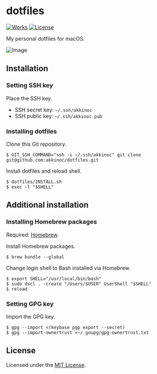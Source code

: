 # dotfiles

[![Works][Works Badge]][Works]
[![License][License Badge]][License]

[Works Badge]: https://cdn.rawgit.com/nikku/works-on-my-machine/v0.2.0/badge.svg
[Works]: https://github.com/nikku/works-on-my-machine
[License Badge]: https://img.shields.io/badge/license-MIT-brightgreen.svg
[License]: LICENSE.txt

My personal dotfiles for macOS.  

![Image]

[Image]: IMAGE.png

## Installation

### Setting SSH key

Place the SSH key.  

* SSH secret key: `~/.ssh/akkinoc`
* SSH public key: `~/.ssh/akkinoc.pub`

### Installing dotfiles

Clone this Git repository.  

```console
$ GIT_SSH_COMMAND="ssh -i ~/.ssh/akkinoc" git clone git@github.com:akkinoc/dotfiles.git
```

Install dotfiles and reload shell.  

```console
$ dotfiles/INSTALL.sh
$ exec -l "$SHELL"
```

## Additional installation

### Installing Homebrew packages

Required: [Homebrew].  

[Homebrew]: https://brew.sh/

Install Homebrew packages.  

```console
$ brew bundle --global
```

Change login shell to Bash installed via Homebrew.  

```console
$ export SHELL="/usr/local/bin/bash"
$ sudo dscl . -create "/Users/$USER" UserShell "$SHELL"
$ reload
```

### Setting GPG key

Import the GPG key.  

```console
$ gpg --import <(keybase pgp export --secret)
$ gpg --import-ownertrust <~/.gnupg/gpg-ownertrust.txt
```

## License

Licensed under the [MIT License].  

[MIT License]: LICENSE.txt
